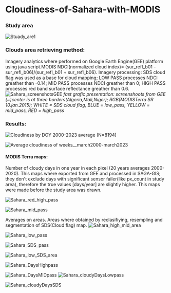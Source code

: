 # Cloudiness-of-Sahara-with-MODIS

### Study area

![Stuady_are1](https://github.com/RhoSpatial/Cloudiness-of-Sahara-with-MODIS-and-VIIRS/assets/111765142/083c5186-a60a-4deb-b9fd-b9e28cefdeba)

### Clouds area retrieving method:
Imagery analytics where performed on Google Earth Engine(GEE) platform using java script.MODIS NDCI(normalized cloud index)= (sur_refl_b01 - sur_refl_b06)/(sur_refl_b01 + sur_refl_b06).
Imagery processing: SDS cloud flag was used as a base for cloud mapping; LOW PASS processes NDCI greather than -0.14; MID PASS processes NDCI greather than 0; HIGH PASS processes red band surface reflectance greather than 0.6.
![Sahara_screenshotsGEE](https://github.com/RhoSpatial/Cloudiness-of-Sahara-with-MODIS-and-VIIRS/assets/111765142/3f663f55-6e9c-431a-ab44-6186f1465d53)
*fast grafic presentation: screenshoots from GEE (~)center is at three borders(Algeria,Mali,Niger); RGB(MODISTerra SR 10.jan.2015); WHITE = SDS cloud flag, BLUE = low_pass, YELLOW = mid_pass, RED = high_pass*



### Results:
![Cloudiness by DOY  2000-2023 average (N=8194)](https://github.com/RhoSpatial/Cloudiness-of-Sahara-with-MODIS-and-VIIRS/assets/111765142/cad0f5bb-5c60-4cf6-84f5-bde30f9b35f0)

![Average cloudiness of weeks__march2000-march2023](https://github.com/RhoSpatial/Cloudiness-of-Sahara-with-MODIS-and-VIIRS/assets/111765142/53bb48ee-16e1-4998-a72a-ef9f549f226b)

#### MODIS Terra maps:
Number of cloudy days in one year in each pixel (20 years averages 2000-2020). This maps where exported from GEE and processed in SAGA-GIS; they don't exclude days with significant sensor 
failer(like px_count in study area), therefore the true values [days/year] are slightly higher. This maps were made before the study area was drawn.

![Sahara_red_high_pass](https://github.com/RhoSpatial/Cloudiness-of-Sahara-with-MODIS-and-VIIRS/assets/111765142/55510733-3b0d-41d7-888c-26abe4b94e42)

![Sahara_mid_pass](https://github.com/RhoSpatial/Cloudiness-of-Sahara-with-MODIS-and-VIIRS/assets/111765142/ceaa9eac-4a7e-4d24-a396-d5823b8429d4)

Averages on areas. Areas where obtained by reclasifiying, resempling and segmentation of SDS(Cloud flag) map.
![Sahara_high_mid_area](https://github.com/RhoSpatial/Cloudiness-of-Sahara-with-MODIS-and-VIIRS/assets/111765142/b3887bcf-1c2f-4014-9d8e-259d314c652d)

![Sahara_low_pass](https://github.com/RhoSpatial/Cloudiness-of-Sahara-with-MODIS-and-VIIRS/assets/111765142/b5e52e6a-9ebd-4675-acab-fba819ae810d)

![Sahara_SDS_pass](https://github.com/RhoSpatial/Cloudiness-of-Sahara-with-MODIS-and-VIIRS/assets/111765142/e46d9751-e8c9-40c7-8c4a-b7957d5dd019)

![Sahara_low_SDS_area](https://github.com/RhoSpatial/Cloudiness-of-Sahara-with-MODIS-and-VIIRS/assets/111765142/e81499cd-937f-4bb1-856d-dcbc3e07eab4)




![Sahara_DaysHighpass](https://github.com/RhoSpatial/Cloudiness-of-Sahara-with-MODIS-and-VIIRS/assets/111765142/a3f92e3a-f824-497b-85a0-16cbaf4bda6d)

![Sahara_DaysMIDpass](https://github.com/RhoSpatial/Cloudiness-of-Sahara-with-MODIS-and-VIIRS/assets/111765142/b9b376bf-ef11-4596-9dd3-d17ef10a065f)
![Sahara_cloudyDaysLowpass](https://github.com/RhoSpatial/Cloudiness-of-Sahara-with-MODIS-and-VIIRS/assets/111765142/deeebd27-9d23-40a1-a28f-0f39d7a3086c)

![Sahara_cloudyDaysSDS](https://github.com/RhoSpatial/Cloudiness-of-Sahara-with-MODIS-and-VIIRS/assets/111765142/db349cce-0f0e-44bb-bcd5-90adbb55891e)



